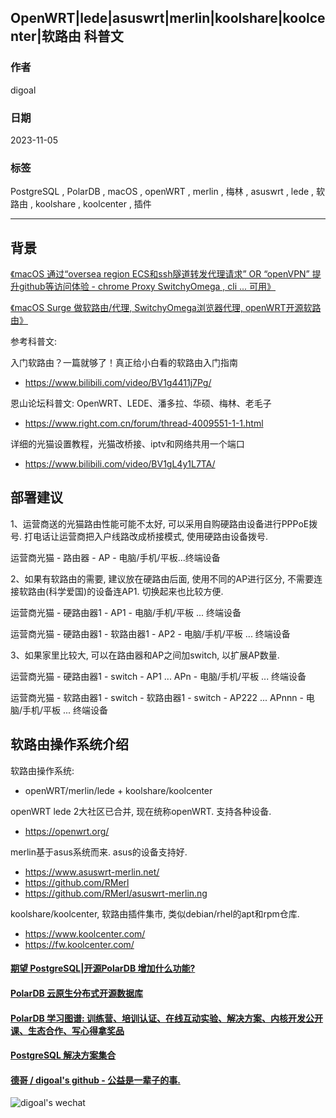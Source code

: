 ## OpenWRT|lede|asuswrt|merlin|koolshare|koolcenter|软路由 科普文    
            
### 作者            
digoal            
            
### 日期            
2023-11-05            
            
### 标签            
PostgreSQL , PolarDB , macOS , openWRT , merlin , 梅林 , asuswrt , lede , 软路由 , koolshare , koolcenter , 插件                
            
----            
            
## 背景     
[《macOS 通过“oversea region ECS和ssh隧道转发代理请求” OR “openVPN” 提升github等访问体验 - chrome Proxy SwitchyOmega , cli ... 可用》](../202310/20231029_01.md)      
  
[《macOS Surge 做软路由/代理, SwitchyOmega浏览器代理, openWRT开源软路由》](../202310/20231028_01.md)      
    
参考科普文:  
  
入门软路由？一篇就够了！真正给小白看的软路由入门指南    
- https://www.bilibili.com/video/BV1g4411j7Pg/      
    
恩山论坛科普文: OpenWRT、LEDE、潘多拉、华硕、梅林、老毛子    
- https://www.right.com.cn/forum/thread-4009551-1-1.html    
    
详细的光猫设置教程，光猫改桥接、iptv和网络共用一个端口    
- https://www.bilibili.com/video/BV1gL4y1L7TA/    
    
## 部署建议  
1、运营商送的光猫路由性能可能不太好, 可以采用自购硬路由设备进行PPPoE拨号. 打电话让运营商把入户线路改成桥接模式, 使用硬路由设备拨号.   
  
运营商光猫 - 路由器 - AP - 电脑/手机/平板...终端设备    
    
2、如果有软路由的需要, 建议放在硬路由后面, 使用不同的AP进行区分, 不需要连接软路由(科学爱国)的设备连AP1. 切换起来也比较方便.    
  
运营商光猫 - 硬路由器1 - AP1 - 电脑/手机/平板 ... 终端设备    
  
运营商光猫 - 硬路由器1 - 软路由器1 - AP2 - 电脑/手机/平板 ... 终端设备    
    
3、如果家里比较大, 可以在路由器和AP之间加switch, 以扩展AP数量.     
  
运营商光猫 - 硬路由器1 - switch - AP1 ... APn - 电脑/手机/平板 ... 终端设备    
  
运营商光猫 - 软路由器1 - switch - 软路由器1 - switch - AP222 ... APnnn - 电脑/手机/平板 ... 终端设备    
    
## 软路由操作系统介绍  
软路由操作系统:     
- openWRT/merlin/lede + koolshare/koolcenter     
    
openWRT lede 2大社区已合并, 现在统称openWRT. 支持各种设备.     
- https://openwrt.org/    
    
merlin基于asus系统而来. asus的设备支持好.     
- https://www.asuswrt-merlin.net/    
- https://github.com/RMerl    
- https://github.com/RMerl/asuswrt-merlin.ng    
    
koolshare/koolcenter, 软路由插件集市, 类似debian/rhel的apt和rpm仓库.     
- https://www.koolcenter.com/    
- https://fw.koolcenter.com/    
      
  
#### [期望 PostgreSQL|开源PolarDB 增加什么功能?](https://github.com/digoal/blog/issues/76 "269ac3d1c492e938c0191101c7238216")
  
  
#### [PolarDB 云原生分布式开源数据库](https://github.com/ApsaraDB "57258f76c37864c6e6d23383d05714ea")
  
  
#### [PolarDB 学习图谱: 训练营、培训认证、在线互动实验、解决方案、内核开发公开课、生态合作、写心得拿奖品](https://www.aliyun.com/database/openpolardb/activity "8642f60e04ed0c814bf9cb9677976bd4")
  
  
#### [PostgreSQL 解决方案集合](../201706/20170601_02.md "40cff096e9ed7122c512b35d8561d9c8")
  
  
#### [德哥 / digoal's github - 公益是一辈子的事.](https://github.com/digoal/blog/blob/master/README.md "22709685feb7cab07d30f30387f0a9ae")
  
  
![digoal's wechat](../pic/digoal_weixin.jpg "f7ad92eeba24523fd47a6e1a0e691b59")
  
